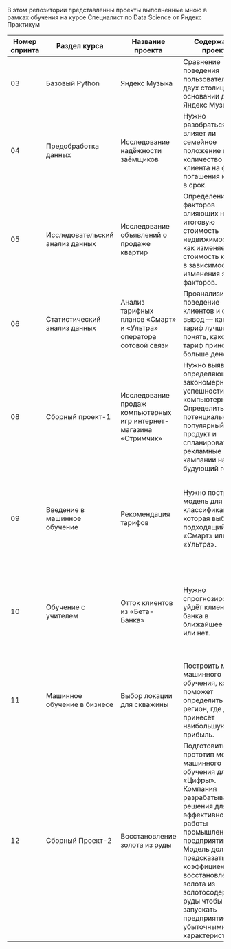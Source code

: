 В этом репозитории представленны проекты выполненные мною в рамках обучения на курсе Специалист по Data Science от Яндекс Практикум

Номер спринта | Раздел курса | Название проекта | Содержание проекта | Используемые инструменты
----------------|----------------|----------------------|----------------------|--------------
03 | Базовый Python | Яндекс Музыка | Сравнение поведения пользователей двух столиц на основании данных Яндекс Музыки | pandas
04 | Предобработка данных | Исследование надёжности заёмщиков | Нужно разобраться, влияет ли семейное положение и количество детей клиента на факт погашения кредита в срок. | pandas
05 | Исследовательский анализ данных | Исследование объявлений о продаже квартир | Определение факторов влияющих на итоговую стоимость недвижимости и то как изменяется стоимость квартир в зависимости от изменения этиф факторов. | pandas, matplotlib,  seaborn
06 | Статистический анализ данных | Анализ тарифных планов «Смарт» и «Ультра» оператора сотовой связи | Проанализировать поведение клиентов и сделать вывод — какой тариф лучше и понять, какой тариф приносит больше денег. | pandas, matplotlib,  seaborn, scipy, stats
08 | Сборный проект-1 | Исследование продаж компьютерных игр интернет-магазина «Стримчик» | Нужно выявить определяющие закономерности успешности компьютерных игр. Определить потенциально популярный продукт и спланировать рекламные кампании на будующий год. | pandas, matplotlib,  seaborn, scipy, stats
09 | Введение в машинное обучение | Рекомендация тарифов | Нужно построить модель для задачи классификации, которая выберет подходящий тариф «Смарт» или «Ультра». | Библиотеки: pandas, matplotlib,  seaborn, sklearn.<br> Модели ML: DecisionTreeClassifier, RandomForestClassifier, LogisticRegression <br> Метрики оценки качества: Accuracy, MSE.
10 | Обучение с учителем | Отток клиентов из «Бета-Банка»  | Нужно спрогнозировать, уйдёт клиент из банка в ближайшее время или нет. | Библиотеки: pandas, matplotlib,  seaborn, sklearn.<br> Модели ML: DecisionTreeClassifier, RandomForestClassifier, LogisticRegression <br> Метрики оценки качества: Accuracy, Полнота, Точность, F1-мера, ROC-AUC.
11 | Машинное обучение в бизнесе | Выбор локации для скважины | Построить модель машинного обучения, которая поможет определить регион, где добыча принесёт наибольшую прибыль. | Библиотеки: pandas, numpy, matplotlib,  seaborn, sklearn.<br> Модели ML: LinearRegressionr<br> Метрики оценки качества: MSE, RMSE.
12 | Сборный Проект-2 | Восстановление золота из руды | Подготовить прототип модели машинного обучения для «Цифры». Компания разрабатывает решения для эффективной работы промышленных предприятий. Модель должна предсказать коэффициент восстановления золота из золотосодержащей руды чтобы не запускать предприятие с убыточными характеристиками. | 
